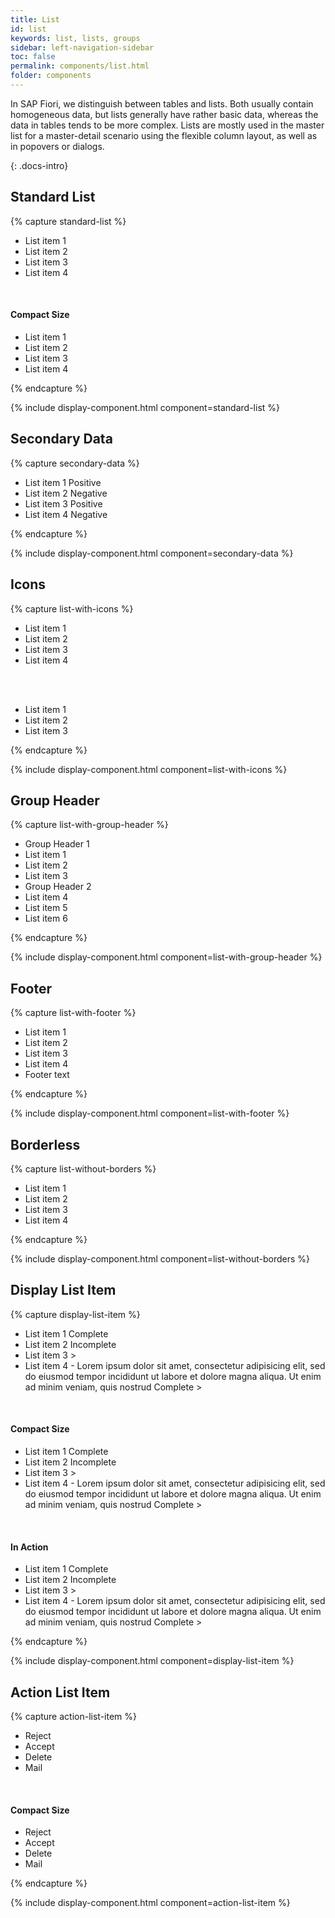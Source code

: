 ```yaml
---
title: List
id: list
keywords: list, lists, groups
sidebar: left-navigation-sidebar
toc: false
permalink: components/list.html
folder: components
---
```


In SAP Fiori, we distinguish between tables and lists. Both usually contain homogeneous data, but lists generally have rather basic data, whereas the data in tables tends to be more complex. Lists are mostly used in the master list for a master-detail scenario using the flexible column layout, as well as in popovers or dialogs.

{: .docs-intro}

## Standard List

{% capture standard-list %}
<ul class="fd-list">
  <li tabindex="0"  class="fd-list__item is-selected">
      <span class="fd-list__title">List item 1</span>
  </li>
  <li tabindex="0"  class="fd-list__item">
      <span class="fd-list__title">List item 2</span>
  </li>
  <li tabindex="0"  class="fd-list__item">
      <span class="fd-list__title">List item 3</span>
  </li>
  <li tabindex="0"  class="fd-list__item">
      <span class="fd-list__title">List item 4</span>
  </li>
</ul>
<br />

<h4>Compact Size</h4>
<ul class="fd-list fd-list--compact">
  <li tabindex="0"  class="fd-list__item">
      <span class="fd-list__title">List item 1</span>
  </li>
  <li tabindex="0"  class="fd-list__item">
      <span class="fd-list__title">List item 2</span>
  </li>
  <li tabindex="0"  class="fd-list__item">
      <span class="fd-list__title">List item 3</span>
  </li>
  <li tabindex="0"  class="fd-list__item">
      <span class="fd-list__title">List item 4</span>
  </li>
</ul>
{% endcapture %}

{% include display-component.html component=standard-list %}

## Secondary Data

{% capture secondary-data %}
<ul class="fd-list">
  <li tabindex="0"  class="fd-list__item is-selected">
      <span class="fd-list__title">List item 1</span>
      <span class="fd-list__secondary fd-has-color-status-1">Positive</span>
  </li>
  <li tabindex="0"  class="fd-list__item">
      <span class="fd-list__title">List item 2</span>
      <span class="fd-list__secondary fd-has-color-status-3">Negative</span>
  </li>
  <li tabindex="0"  class="fd-list__item">
      <span class="fd-list__title">List item 3</span>
      <span class="fd-list__secondary fd-has-color-status-1">Positive</span>
  </li>
  <li tabindex="0"  class="fd-list__item">
      <span class="fd-list__title">List item 4</span>
      <span class="fd-list__secondary fd-has-color-status-3">Negative</span>
  </li>
</ul>
{% endcapture %}

{% include display-component.html component=secondary-data %}

## Icons

{% capture list-with-icons %}
<ul class="fd-list">
  <li tabindex="0"  class="fd-list__item is-selected">
      <span class="fd-list__icon sap-icon--cart"></span>
      <span class="fd-list__title">List item 1</span>
  </li>
  <li tabindex="0"  class="fd-list__item">
      <span class="fd-list__icon sap-icon--wrench"></span>
      <span class="fd-list__title">List item 2</span>
  </li>
  <li tabindex="0"  class="fd-list__item">
      <span class="fd-list__icon sap-icon--lightbulb"></span>
      <span class="fd-list__title">List item 3</span>
  </li>
  <li tabindex="0"  class="fd-list__item">
      <span class="fd-list__icon sap-icon--history"></span>
      <span class="fd-list__title">List item 4</span>
  </li>
</ul>
<br /><br />
<ul class="fd-list">
  <li tabindex="0"  class="fd-list__item is-selected">
      <span class="fd-list__title">List item 1</span>
      <span class="fd-list__icon sap-icon--navigation-right-arrow"></span>
  </li>
  <li tabindex="0"  class="fd-list__item">
      <span class="fd-list__title">List item 2</span>
      <span class="fd-list__icon sap-icon--navigation-right-arrow"></span>
  </li>
  <li tabindex="0"  class="fd-list__item">
      <span class="fd-list__title">List item 3</span>
      <span class="fd-list__icon sap-icon--navigation-right-arrow"></span>
  </li>
</ul>
{% endcapture %}

{% include display-component.html component=list-with-icons %}

## Group Header

{% capture list-with-group-header %}
<ul class="fd-list">
  <li tabindex="0"  class="fd-list__group-header">
    Group Header 1
  </li>
  <li tabindex="0"  class="fd-list__item is-selected">
      <span class="fd-list__title">List item 1</span>
  </li>
  <li tabindex="0"  class="fd-list__item">
      <span class="fd-list__title">List item 2</span>
  </li>
  <li tabindex="0"  class="fd-list__item">
      <span class="fd-list__title">List item 3</span>
  </li>
  <li tabindex="0"  class="fd-list__group-header">
    Group Header 2
  </li>
  <li tabindex="0"  class="fd-list__item">
      <span class="fd-list__title">List item 4</span>
  </li>
  <li tabindex="0"  class="fd-list__item">
      <span class="fd-list__title">List item 5</span>
  </li>
  <li tabindex="0"  class="fd-list__item">
      <span class="fd-list__title">List item 6</span>
  </li>
</ul>
{% endcapture %}

{% include display-component.html component=list-with-group-header %}

## Footer

{% capture list-with-footer %}
<ul class="fd-list">
  <li tabindex="0"  class="fd-list__item">
      <span class="fd-list__title">List item 1</span>
  </li>
  <li tabindex="0"  class="fd-list__item is-selected">
      <span class="fd-list__title">List item 2</span>
  </li>
  <li tabindex="0"  class="fd-list__item">
      <span class="fd-list__title">List item 3</span>
  </li>
  <li tabindex="0"  class="fd-list__item">
      <span class="fd-list__title">List item 4</span>
  </li>
  <li tabindex="0"  class="fd-list__footer">
    Footer text
  </li>
</ul>
{% endcapture %}

{% include display-component.html component=list-with-footer %}

## Borderless

{% capture list-without-borders %}
<ul class="fd-list fd-list--no-border">
  <li tabindex="0"  class="fd-list__item">
      <span class="fd-list__title">List item 1</span>
  </li>
  <li tabindex="0"  class="fd-list__item is-selected">
      <span class="fd-list__title">List item 2</span>
  </li>
  <li tabindex="0"  class="fd-list__item">
      <span class="fd-list__title">List item 3</span>
  </li>
  <li tabindex="0"  class="fd-list__item">
      <span class="fd-list__title">List item 4</span>
  </li>
</ul>
{% endcapture %}

{% include display-component.html component=list-without-borders %}

## Display List Item

{% capture display-list-item %}
<ul class="fd-list">              
  <li tabindex="0" class="fd-list__item fd-list__item--display is-selected">
     <span class="fd-list__title">List item 1</span>
      <span class="fd-list__secondary">Complete</span>
      <span class="fd-list__icon"></span>
  </li>
   <li tabindex="0" class="fd-list__item fd-list__item--display is-active">
     <span class="fd-list__title">List item 2</span>
      <span class="fd-list__secondary">Incomplete</span>
      <span class="fd-list__icon"></span>
  </li>
   <li tabindex="0" class="fd-list__item fd-list__item--display">
     <span class="fd-list__title">List item 3</span>
      <span class="fd-list__secondary"></span>
      <span class="fd-list__icon">></span>
  </li>
   <li tabindex="0" class="fd-list__item fd-list__item--display is-hover">
     <span class="fd-list__title">List item 4 - Lorem ipsum dolor sit amet, consectetur adipisicing elit, sed do eiusmod tempor incididunt ut labore et dolore magna aliqua. Ut enim ad minim veniam, quis nostrud</span>
      <span class="fd-list__secondary">Complete</span>
      <span class="fd-list__icon">></span>
  </li>
  </ul>
<br />

<h4>Compact Size</h4>
<ul class="fd-list fd-list--compact">
<li tabindex="0" class="fd-list__item fd-list__item--display is-selected">
     <span class="fd-list__title">List item 1</span>
      <span class="fd-list__secondary">Complete</span>
      <span class="fd-list__icon"></span>
  </li>               
  <li tabindex="0" class="fd-list__item fd-list__item--display is-active">
     <span class="fd-list__title">List item 2</span>
      <span class="fd-list__secondary">Incomplete</span>
      <span class="fd-list__icon"></span>
  </li>               
  <li tabindex="0" class="fd-list__item fd-list__item--display">
     <span class="fd-list__title">List item 3</span>
      <span class="fd-list__secondary"></span>
      <span class="fd-list__icon">></span>
  </li>              
  <li tabindex="0" class="fd-list__item fd-list__item--display is-hover">
     <span class="fd-list__title">List item 4 - Lorem ipsum dolor sit amet, consectetur adipisicing elit, sed do eiusmod tempor incididunt ut labore et dolore magna aliqua. Ut enim ad minim veniam, quis nostrud</span>
      <span class="fd-list__secondary">Complete</span>
      <span class="fd-list__icon">></span>
  </li>
</ul>
<br />

<h4>In Action</h4>
<ul class="fd-list">
  <li tabindex="0"  class="fd-list__item fd-list__item--display fd-list__item--display--action is-selected">
     <span class="fd-list__title">List item 1</span>
      <span class="fd-list__secondary">Complete</span>
      <span class="fd-list__icon"></span>
  </li>
  <li tabindex="0"  class="fd-list__item fd-list__item--display fd-list__item--display--action is-active">
     <span class="fd-list__title">List item 2</span>
      <span class="fd-list__secondary">Incomplete</span>
      <span class="fd-list__icon"></span>
  </li>
  <li tabindex="0"  class="fd-list__item fd-list__item--display fd-list__item--display--action">
    <span class="fd-list__title">List item 3</span>
      <span class="fd-list__secondary"></span>
      <span class="fd-list__icon">></span>
  </li>
  <li tabindex="0"  class="fd-list__item fd-list__item--display fd-list__item--display--action is-hover">
    <span class="fd-list__title">List item 4 - Lorem ipsum dolor sit amet, consectetur adipisicing elit, sed do eiusmod tempor incididunt ut labore et dolore magna aliqua. Ut enim ad minim veniam, quis nostrud</span>
      <span class="fd-list__secondary">Complete</span>
      <span class="fd-list__icon">></span>
  </li>
</ul>
{% endcapture %}

{% include display-component.html component=display-list-item %}



## Action List Item

{% capture action-list-item %}
<ul class="fd-list">
<li tabindex="0" class="fd-list__item fd-list__item--action">
     <span class="fd-list__title">Reject</span></li>
  <li tabindex="0" class="fd-list__item fd-list__item--action is-selected">
     <span class="fd-list__title">Accept</span></li>
  <li tabindex="0" class="fd-list__item fd-list__item--action is-active">
     <span class="fd-list__title">Delete</span></li>
  <li tabindex="0" class="fd-list__item fd-list__item--action is-hover">
     <span class="fd-list__title">Mail</span></li>
  </ul>
<br />

<h4>Compact Size</h4>
<ul class="fd-list fd-list--compact">
 <li tabindex="0" class="fd-list__item fd-list__item--action">
     <span class="fd-list__title">Reject</span></li>
   <li tabindex="0" class="fd-list__item fd-list__item--action is-selected">
     <span class="fd-list__title">Accept</span></li>
  <li tabindex="0" class="fd-list__item fd-list__item--action is-active">
     <span class="fd-list__title">Delete</span></li>
   <li tabindex="0" class="fd-list__item fd-list__item--action is-hover">
     <span class="fd-list__title">Mail</span></li>
</ul>
{% endcapture %}

{% include display-component.html component=action-list-item %}